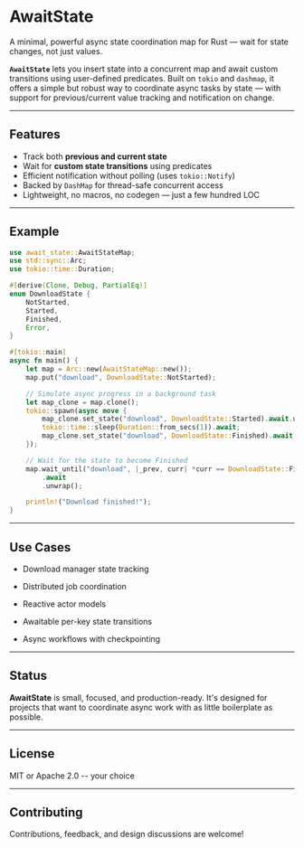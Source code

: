 # AwaitState

A minimal, powerful async state coordination map for Rust — wait for state changes, not just values.

**`AwaitState`** lets you insert state into a concurrent map and await custom transitions using user-defined predicates. Built on `tokio` and `dashmap`, it offers a simple but robust way to coordinate async tasks by state — with support for previous/current value tracking and notification on change.

---

## Features

- Track both **previous and current state**
- Wait for **custom state transitions** using predicates
- Efficient notification without polling (uses `tokio::Notify`)
- Backed by `DashMap` for thread-safe concurrent access
- Lightweight, no macros, no codegen — just a few hundred LOC

---

## Example

```rust
use await_state::AwaitStateMap;
use std::sync::Arc;
use tokio::time::Duration;

#[derive(Clone, Debug, PartialEq)]
enum DownloadState {
    NotStarted,
    Started,
    Finished,
    Error,
}

#[tokio::main]
async fn main() {
    let map = Arc::new(AwaitStateMap::new());
    map.put("download", DownloadState::NotStarted);

    // Simulate async progress in a background task
    let map_clone = map.clone();
    tokio::spawn(async move {
        map_clone.set_state("download", DownloadState::Started).await.unwrap();
        tokio::time::sleep(Duration::from_secs(1)).await;
        map_clone.set_state("download", DownloadState::Finished).await.unwrap();
    });

    // Wait for the state to become Finished
    map.wait_until("download", |_prev, curr| *curr == DownloadState::Finished)
        .await
        .unwrap();

    println!("Download finished!");
}
```

---

## Use Cases

  * Download manager state tracking

  * Distributed job coordination

  * Reactive actor models

  * Awaitable per-key state transitions

  * Async workflows with checkpointing

---

## Status

**AwaitState** is small, focused, and production-ready. It's designed for projects that want to coordinate async work with as little boilerplate as possible.

---

## License

MIT or Apache 2.0 -- your choice

---

## Contributing

Contributions, feedback, and design discussions are welcome!
